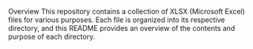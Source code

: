 Overview
This repository contains a collection of XLSX (Microsoft Excel) files for various purposes. Each file is organized into its respective directory, 
and this README provides an overview of the contents and purpose of each directory.
